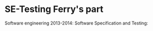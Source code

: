 SE-Testing Ferry's part
==========

Software engineering 2013-2014: Software Specification and Testing:
